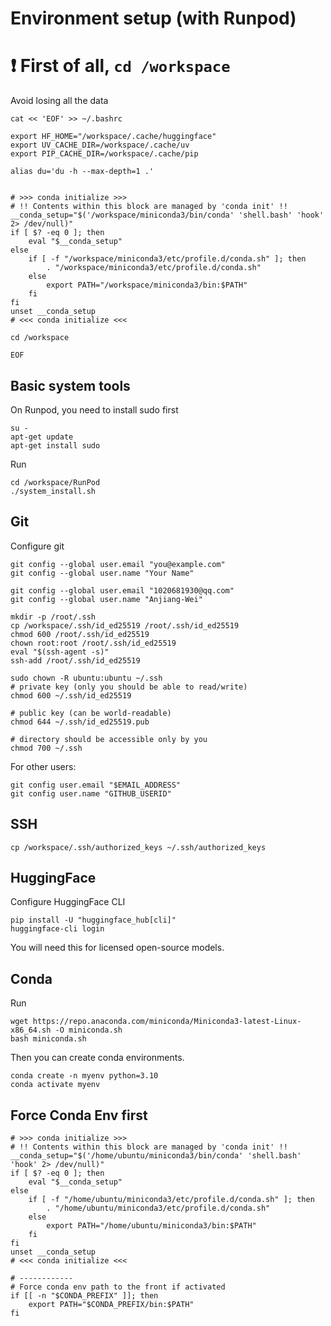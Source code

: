 # Environment setup (with Runpod)

# ❗ First of all, `cd /workspace`

Avoid losing all the data

```
cat << 'EOF' >> ~/.bashrc

export HF_HOME="/workspace/.cache/huggingface"
export UV_CACHE_DIR=/workspace/.cache/uv
export PIP_CACHE_DIR=/workspace/.cache/pip

alias du='du -h --max-depth=1 .'


# >>> conda initialize >>>
# !! Contents within this block are managed by 'conda init' !!
__conda_setup="$('/workspace/miniconda3/bin/conda' 'shell.bash' 'hook' 2> /dev/null)"
if [ $? -eq 0 ]; then
    eval "$__conda_setup"
else
    if [ -f "/workspace/miniconda3/etc/profile.d/conda.sh" ]; then
        . "/workspace/miniconda3/etc/profile.d/conda.sh"
    else
        export PATH="/workspace/miniconda3/bin:$PATH"
    fi
fi
unset __conda_setup
# <<< conda initialize <<<

cd /workspace

EOF
```

## Basic system tools

On Runpod, you need to install sudo first
```
su -
apt-get update
apt-get install sudo
```

Run
```
cd /workspace/RunPod
./system_install.sh
```

## Git

Configure git
```
git config --global user.email "you@example.com"
git config --global user.name "Your Name"
```

```
git config --global user.email "1020681930@qq.com"
git config --global user.name "Anjiang-Wei"
```

```
mkdir -p /root/.ssh
cp /workspace/.ssh/id_ed25519 /root/.ssh/id_ed25519
chmod 600 /root/.ssh/id_ed25519
chown root:root /root/.ssh/id_ed25519
eval "$(ssh-agent -s)"
ssh-add /root/.ssh/id_ed25519
```

```
sudo chown -R ubuntu:ubuntu ~/.ssh
# private key (only you should be able to read/write)
chmod 600 ~/.ssh/id_ed25519

# public key (can be world-readable)
chmod 644 ~/.ssh/id_ed25519.pub

# directory should be accessible only by you
chmod 700 ~/.ssh
```

For other users:
```
git config user.email "$EMAIL_ADDRESS"
git config user.name "GITHUB_USERID"
```

## SSH
```
cp /workspace/.ssh/authorized_keys ~/.ssh/authorized_keys
```


## HuggingFace

Configure HuggingFace CLI
```
pip install -U "huggingface_hub[cli]"
huggingface-cli login
```
You will need this for licensed open-source models.

## Conda

Run
```
wget https://repo.anaconda.com/miniconda/Miniconda3-latest-Linux-x86_64.sh -O miniconda.sh
bash miniconda.sh
```
Then you can create conda environments.
```
conda create -n myenv python=3.10
conda activate myenv
```

## Force Conda Env first
```
# >>> conda initialize >>>
# !! Contents within this block are managed by 'conda init' !!
__conda_setup="$('/home/ubuntu/miniconda3/bin/conda' 'shell.bash' 'hook' 2> /dev/null)"
if [ $? -eq 0 ]; then
    eval "$__conda_setup"
else
    if [ -f "/home/ubuntu/miniconda3/etc/profile.d/conda.sh" ]; then
        . "/home/ubuntu/miniconda3/etc/profile.d/conda.sh"
    else
        export PATH="/home/ubuntu/miniconda3/bin:$PATH"
    fi
fi
unset __conda_setup
# <<< conda initialize <<<

# ------------
# Force conda env path to the front if activated
if [[ -n "$CONDA_PREFIX" ]]; then
    export PATH="$CONDA_PREFIX/bin:$PATH"
fi
```
